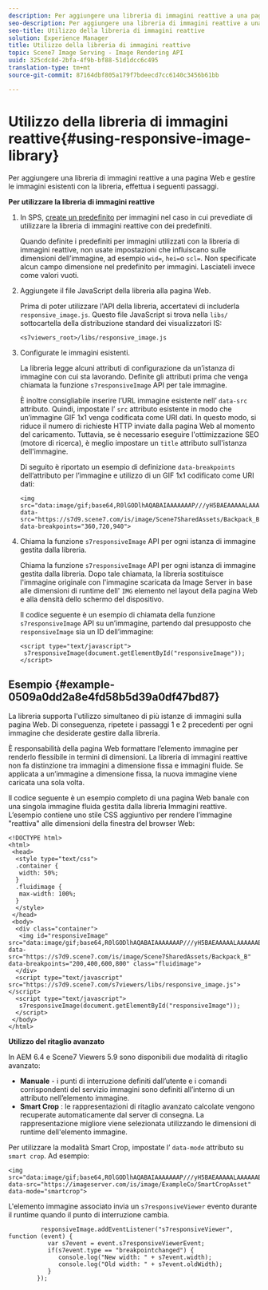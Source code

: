 ```yaml
---
description: Per aggiungere una libreria di immagini reattive a una pagina Web e gestire le immagini esistenti con la libreria, effettua i seguenti passaggi.
seo-description: Per aggiungere una libreria di immagini reattive a una pagina Web e gestire le immagini esistenti con la libreria, effettua i seguenti passaggi.
seo-title: Utilizzo della libreria di immagini reattive
solution: Experience Manager
title: Utilizzo della libreria di immagini reattive
topic: Scene7 Image Serving - Image Rendering API
uuid: 325cdc8d-2bfa-4f9b-bf88-51d1dcc6c495
translation-type: tm+mt
source-git-commit: 87164dbf805a179f7bdeecd7cc6140c3456b61bb

---
```



# Utilizzo della libreria di immagini reattive{#using-responsive-image-library}

Per aggiungere una libreria di immagini reattive a una pagina Web e gestire le immagini esistenti con la libreria, effettua i seguenti passaggi.

**Per utilizzare la libreria di immagini reattive**

1. In SPS, [create un predefinito](http://help.adobe.com/en_US/scene7/using/WS2F6A1049-B41F-447d-A520-91227F9CDABF.html) per immagini nel caso in cui prevediate di utilizzare la libreria di immagini reattive con dei predefiniti.

   Quando definite i predefiniti per immagini utilizzati con la libreria di immagini reattive, non usate impostazioni che influiscano sulle dimensioni dell’immagine, ad esempio `wid=`, `hei=`o `scl=`. Non specificate alcun campo dimensione nel predefinito per immagini. Lasciateli invece come valori vuoti.
1. Aggiungete il file JavaScript della libreria alla pagina Web.

   Prima di poter utilizzare l&#39;API della libreria, accertatevi di includerla `responsive_image.js`. Questo file JavaScript si trova nella `libs/` sottocartella della distribuzione standard dei visualizzatori IS:

   `<s7viewers_root>/libs/responsive_image.js`
1. Configurate le immagini esistenti.

   La libreria legge alcuni attributi di configurazione da un’istanza di immagine con cui sta lavorando. Definite gli attributi prima che venga chiamata la funzione `s7responsiveImage` API per tale immagine.

   È inoltre consigliabile inserire l’URL immagine esistente nell’ `data-src` attributo. Quindi, impostate l’ `src` attributo esistente in modo che un’immagine GIF 1x1 venga codificata come URI dati. In questo modo, si riduce il numero di richieste HTTP inviate dalla pagina Web al momento del caricamento. Tuttavia, se è necessario eseguire l&#39;ottimizzazione SEO (motore di ricerca), è meglio impostare un `title` attributo sull&#39;istanza dell&#39;immagine.

   Di seguito è riportato un esempio di definizione `data-breakpoints` dell’attributo per l’immagine e utilizzo di un GIF 1x1 codificato come URI dati:

   ```
   <img src="data:image/gif;base64,R0lGODlhAQABAIAAAAAAAP///yH5BAEAAAAALAAAAAABAAEAAAIBRAA7" data-src="https://s7d9.scene7.com/is/image/Scene7SharedAssets/Backpack_B" data-breakpoints="360,720,940">
   ```

1. Chiama la funzione `s7responsiveImage` API per ogni istanza di immagine gestita dalla libreria.

   Chiama la funzione `s7responsiveImage` API per ogni istanza di immagine gestita dalla libreria. Dopo tale chiamata, la libreria sostituisce l&#39;immagine originale con l&#39;immagine scaricata da Image Server in base alle dimensioni di runtime dell&#39; `IMG` elemento nel layout della pagina Web e alla densità dello schermo del dispositivo.

   Il codice seguente è un esempio di chiamata della funzione `s7responsiveImage` API su un’immagine, partendo dal presupposto che `responsiveImage` sia un ID dell’immagine:

   ```
   <script type="text/javascript"> 
    s7responsiveImage(document.getElementById("responsiveImage")); 
   </script>
   ```

## Esempio {#example-0509a0dd2a8e4fd58b5d39a0df47bd87}

La libreria supporta l&#39;utilizzo simultaneo di più istanze di immagini sulla pagina Web. Di conseguenza, ripetete i passaggi 1 e 2 precedenti per ogni immagine che desiderate gestire dalla libreria.

È responsabilità della pagina Web formattare l’elemento immagine per renderlo flessibile in termini di dimensioni. La libreria di immagini reattive non fa distinzione tra immagini a dimensione fissa e immagini fluide. Se applicata a un’immagine a dimensione fissa, la nuova immagine viene caricata una sola volta.

Il codice seguente è un esempio completo di una pagina Web banale con una singola immagine fluida gestita dalla libreria Immagini reattive. L’esempio contiene uno stile CSS aggiuntivo per rendere l’immagine &quot;reattiva&quot; alle dimensioni della finestra del browser Web:

```
<!DOCTYPE html> 
<html> 
 <head> 
  <style type="text/css"> 
  .container { 
   width: 50%; 
  } 
  .fluidimage { 
   max-width: 100%; 
  } 
  </style> 
 </head> 
 <body> 
  <div class="container"> 
   <img id="responsiveImage" src="data:image/gif;base64,R0lGODlhAQABAIAAAAAAAP///yH5BAEAAAAALAAAAAABAAEAAAIBRAA7" data-src="https://s7d9.scene7.com/is/image/Scene7SharedAssets/Backpack_B" data-breakpoints="200,400,600,800" class="fluidimage"> 
  </div> 
  <script type="text/javascript" src="https://s7d9.scene7.com/s7viewers/libs/responsive_image.js"></script> 
  <script type="text/javascript"> 
   s7responsiveImage(document.getElementById("responsiveImage")); 
  </script> 
 </body> 
</html>
```

**Utilizzo del ritaglio avanzato**

In AEM 6.4 e Scene7 Viewers 5.9 sono disponibili due modalità di ritaglio avanzato:

* **Manuale** - i punti di interruzione definiti dall’utente e i comandi corrispondenti del servizio immagini sono definiti all’interno di un attributo nell’elemento immagine.
* **Smart Crop** : le rappresentazioni di ritaglio avanzato calcolate vengono recuperate automaticamente dal server di consegna. La rappresentazione migliore viene selezionata utilizzando le dimensioni di runtime dell&#39;elemento immagine.

Per utilizzare la modalità Smart Crop, impostate l’ `data-mode` attributo su `smart crop`. Ad esempio:

```
<img 
src="data:image/gif;base64,R0lGODlhAQABAIAAAAAAAP///yH5BAEAAAAALAAAAAABAAEAAAIBRAA7" 
data-src="https://imageserver.com/is/image/ExampleCo/SmartCropAsset" 
data-mode="smartcrop">
```

L&#39;elemento immagine associato invia un `s7responsiveViewer` evento durante il runtime quando il punto di interruzione cambia.

```
         responsiveImage.addEventListener("s7responsiveViewer", function (event) { 
           var s7event = event.s7responsiveViewerEvent; 
           if(s7event.type == "breakpointchanged") { 
              console.log("New width: " + s7event.width); 
              console.log("Old width: " + s7event.oldWidth); 
           } 
        });
```
